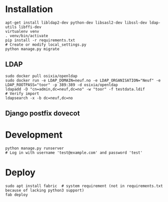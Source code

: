 # Installation
    apt-get install libldap2-dev python-dev libsasl2-dev libssl-dev ldap-utils libffi-dev
    virtualenv venv
    . venv/bin/activate
    pip install -r requirements.txt
    # Create or modify local_settings.py
    python manage.py migrate

## LDAP
    sudo docker pull osixia/openldap
    sudo docker run -e LDAP_DOMAIN=neuf.no -e LDAP_ORGANISATION="Neuf" -e LDAP_ROOTPASS="toor" -p 389:389 -d osixia/openldap
    ldapadd -D "cn=admin,dc=neuf,dc=no" -w "toor" -f testdata.ldif
    # Verify import
    ldapsearch -x -b dc=neuf,dc=no

## Django postfix dovecot

    
# Development
    python manage.py runserver
    # Log in with username 'test@example.com' and password 'test'
    
# Deploy
    sudo apt install fabric  # system requirement (not in requirements.txt because of lacking python3 support) 
    fab deploy
